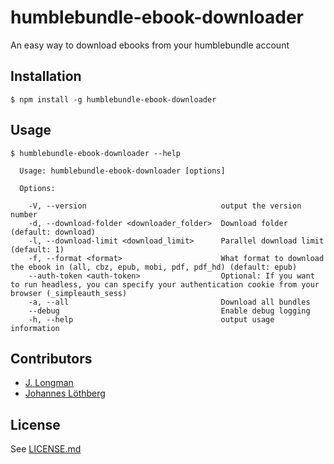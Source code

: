 # humblebundle-ebook-downloader

An easy way to download ebooks from your humblebundle account

## Installation

```shell
$ npm install -g humblebundle-ebook-downloader
```

## Usage

```shell
$ humblebundle-ebook-downloader --help

  Usage: humblebundle-ebook-downloader [options]

  Options:

    -V, --version                              output the version number
    -d, --download-folder <downloader_folder>  Download folder (default: download)
    -l, --download-limit <download_limit>      Parallel download limit (default: 1)
    -f, --format <format>                      What format to download the ebook in (all, cbz, epub, mobi, pdf, pdf_hd) (default: epub)
    --auth-token <auth-token>                  Optional: If you want to run headless, you can specify your authentication cookie from your browser (_simpleauth_sess)
    -a, --all                                  Download all bundles
    --debug                                    Enable debug logging
    -h, --help                                 output usage information
```

## Contributors
- [J. Longman](https://github.com/jlongman)
- [Johannes Löthberg](https://github.com/kyrias)

## License
See [LICENSE.md](LICENSE.md)
